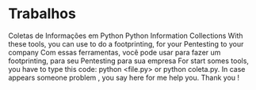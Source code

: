 # Trabalhos
Coletas de Informações em Python
Python Information Collections
With these tools, you can use to do a footprinting, for your Pentesting to your company
Com essas ferramentas, você pode usar para fazer um footprinting, para seu Pentesting para sua empresa
For start somes tools, you have to type this code: python <file.py> or python coleta.py.
In case appears someone problem , you say here for me help you. Thank you !
